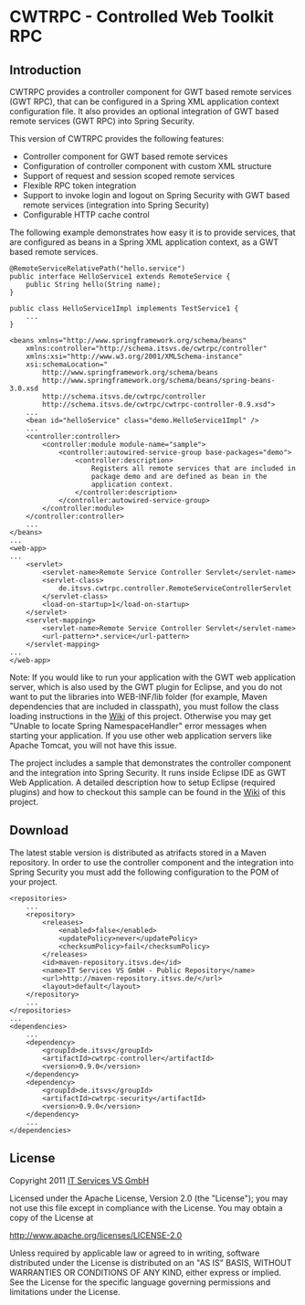 # CWTRPC - Controlled Web Toolkit RPC #

## Introduction ##
CWTRPC provides a controller component for GWT based remote services (GWT 
RPC), that can be configured in a Spring XML application context configuration 
file. It also provides an optional integration of GWT based remote services 
(GWT RPC) into Spring Security.

This version of CWTRPC provides the following features:

*	Controller component for GWT based remote services
*	Configuration of controller component with custom XML structure
*	Support of request and session scoped remote services
*	Flexible RPC token integration
*	Support to invoke login and logout on Spring Security with GWT based 
	remote services (integration into Spring Security)
*	Configurable HTTP cache control

The following example demonstrates how easy it is to provide services, that 
are configured as beans in a Spring XML application context, as a GWT based 
remote services. 

	@RemoteServiceRelativePath("hello.service")
	public interface HelloService1 extends RemoteService {
		public String hello(String name);
	}

	public class HelloService1Impl implements TestService1 {
		...
	}

	<beans xmlns="http://www.springframework.org/schema/beans"
		xmlns:controller="http://schema.itsvs.de/cwtrpc/controller"
		xmlns:xsi="http://www.w3.org/2001/XMLSchema-instance"
		xsi:schemaLocation="
			http://www.springframework.org/schema/beans 
			http://www.springframework.org/schema/beans/spring-beans-3.0.xsd 
			http://schema.itsvs.de/cwtrpc/controller 
			http://schema.itsvs.de/cwtrpc/cwtrpc-controller-0.9.xsd">
		...
		<bean id="helloService" class="demo.HelloService1Impl" />
		...
		<controller:controller>
			<controller:module module-name="sample">
				<controller:autowired-service-group base-packages="demo">
					<controller:description>
						Registers all remote services that are included in
						package demo and are defined as bean in the 
						application context. 
					</controller:description>
				</controller:autowired-service-group>
			</controller:module>
		</controller:controller>
		...
	</beans>
	...
	<web-app>
	...
		<servlet>
			<servlet-name>Remote Service Controller Servlet</servlet-name>
			<servlet-class>
				de.itsvs.cwtrpc.controller.RemoteServiceControllerServlet
			</servlet-class>
			<load-on-startup>1</load-on-startup>
		</servlet>
		<servlet-mapping>
			<servlet-name>Remote Service Controller Servlet</servlet-name>
			<url-pattern>*.service</url-pattern>
		</servlet-mapping>
	...
	</web-app>

Note: If you would like to run your application with the GWT web application 
server, which is also used by the GWT plugin for Eclipse, and you do not want 
to put the libraries into WEB-INF/lib folder (for example, Maven dependencies 
that are included in classpath), you must follow the class loading 
instructions in the 
[Wiki](https://github.com/itsvs/cwtrpc/wiki/Resolve:-Unable-to-locate-Spring-NamespaceHandler)
of this project. Otherwise you may get "Unable to locate Spring 
NamespaceHandler" error messages when starting your application. If you use
other web application servers like Apache Tomcat, you will not have this 
issue.

The project includes a sample that demonstrates the controller component and
the integration into Spring Security. It runs inside Eclipse IDE as GWT Web 
Application. A detailed description how to setup Eclipse (required plugins)
and how to checkout this sample can be found in the 
[Wiki](https://github.com/itsvs/cwtrpc/wiki/Setup-of-Eclipse-to-checkout-and-run-Samples)
of this project.

## Download ##
The latest stable version is distributed as atrifacts stored in a Maven 
repository. In order to use the controller component and the integration into
Spring Security you must add the following configuration to the POM of your
project.

    <repositories>
    	...
        <repository>
            <releases>
                <enabled>false</enabled>
                <updatePolicy>never</updatePolicy>
                <checksumPolicy>fail</checksumPolicy>
            </releases>
            <id>maven-repository.itsvs.de</id>
            <name>IT Services VS GmbH - Public Repository</name>
            <url>http://maven-repository.itsvs.de/</url>
            <layout>default</layout>
        </repository>
        ...
    </repositories>
    ...
    <dependencies>
    	...
        <dependency>
            <groupId>de.itsvs</groupId>
            <artifactId>cwtrpc-controller</artifactId>
            <version>0.9.0</version>
        </dependency>
        <dependency>
            <groupId>de.itsvs</groupId>
            <artifactId>cwtrpc-security</artifactId>
            <version>0.9.0</version>
        </dependency>
        ...
    </dependencies>

## License ##
Copyright 2011 [IT Services VS GmbH][]

Licensed under the Apache License, Version 2.0 (the "License");
you may not use this file except in compliance with the License.
You may obtain a copy of the License at

<http://www.apache.org/licenses/LICENSE-2.0>

Unless required by applicable law or agreed to in writing, software
distributed under the License is distributed on an "AS IS" BASIS,
WITHOUT WARRANTIES OR CONDITIONS OF ANY KIND, either express or implied.
See the License for the specific language governing permissions and
limitations under the License.

[IT Services VS GmbH]: http://www.itsvs.de/

